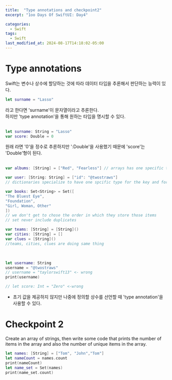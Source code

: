```yaml
---
title:  "Type annotations and checkpoint2"
excerpt: "1oo Days Of SwiftUI: Day4"

categories:
  - Swift
tags:
  - Swift
last_modified_at: 2024-08-17T14:18:02-05:00
---
```


# Type annotations
 Swift는 변수나 상수에 할당하는 것에 따라 데이터 타입을 추론해서 판단하는 능력이 있다. 
```swift
let surname = "Lasso"
```
라고 한다면 'surname'이 문자열이라고 추론한다.
<br>
하지만 'type annotation'을 통해 원하는 타입을 명시할 수 있다.<br><br>
```swift
let surname: String = "Lasso"
var score: Double = 0
```
원래 라면 '0'을 정수로 추론하지만 ':Double'을 사용했기 때문에 'score'는 'Double'형이 된다.<br><br>

```swift
var albums: [String] = ["Red", "Fearless"] // arrays has one specific type

var user: [String: String] = ["id": "@twostraws"]
// dictionaries specialize to have one spcific type for the key and for the value.

var books: Set<String> = Set([
"The Bluest Eye",
"Foundation",
"Girl, Woman, Other"
]) 
// we don't get to chose the order in which they store those items
// set never include duplicates

var teams: [String] = [String]()
var cities: [String] = []
var clues = [String]()
//teams, cities, clues are doing same thing
```
<br>

```swift
let username: String
username = "@twostraws"
// username = "taylorswift13" <- wrong
print(username)

// let score: Int = "Zero" <-wrong
```
- 초기 값을 제공하지 않지만 나중에 정의할 상수를 선언할 때 'type annotation'을 사용할 수 있다.

# Checkpoint 2
Create an array of strings, then write some code that prints the number of items in the array and also the number of unique items in the array.
```swift
let names: [String] = ["Tom", "John","Tom"]
let nameCount = names.count
print(nameCount)
let name_set = Set(names)
print(name_set.count)
```